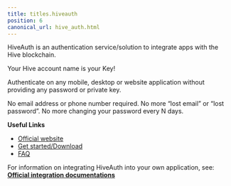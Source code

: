```yaml
---
title: titles.hiveauth
position: 6
canonical_url: hive_auth.html
---
```


HiveAuth is an authentication service/solution to integrate apps with the Hive blockchain.

Your Hive account name is your Key!

Authenticate on any mobile, desktop or website application without providing any password or private key.

No email address or phone number required. No more “lost email” or “lost password”. No more changing your password every N days.

**Useful Links**

* [Official website](https://hiveauth.com)
* [Get started/Download](https://hiveauth.com/#getstarted)
* [FAQ](https://hiveauth.com/#faq)

For information on integrating HiveAuth into your own application, see: [**Official integration documentations**](https://docs.hiveauth.com/)
